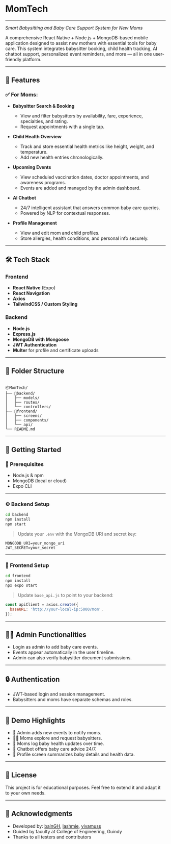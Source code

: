 # MomTech
---

*Smart Babysitting and Baby Care Support System for New Moms*

A comprehensive React Native + Node.js + MongoDB-based mobile application designed to assist new mothers with essential tools for baby care. This system integrates babysitter booking, child health tracking, AI chatbot support, personalized event reminders, and more — all in one user-friendly platform.

---

## 📱 Features

### ✅ For Moms:
- **Babysitter Search & Booking**
  - View and filter babysitters by availability, fare, experience, specialties, and rating.
  - Request appointments with a single tap.

- **Child Health Overview**
  - Track and store essential health metrics like height, weight, and temperature.
  - Add new health entries chronologically.

- **Upcoming Events**
  - View scheduled vaccination dates, doctor appointments, and awareness programs.
  - Events are added and managed by the admin dashboard.

- **AI Chatbot**
  - 24/7 intelligent assistant that answers common baby care queries.
  - Powered by NLP for contextual responses.

- **Profile Management**
  - View and edit mom and child profiles.
  - Store allergies, health conditions, and personal info securely.

---

## 🛠 Tech Stack

### Frontend
- **React Native** (Expo)
- **React Navigation**
- **Axios**
- **TailwindCSS / Custom Styling**

### Backend
- **Node.js**
- **Express.js**
- **MongoDB with Mongoose**
- **JWT Authentication**
- **Multer** for profile and certificate uploads

---

## 📂 Folder Structure

```

📦MomTech/
├── 📁backend/
│   ├── models/
│   ├── routes/
│   └── controllers/
├── 📁frontend/
│   ├── screens/
│   ├── components/
│   └── api/
└── README.md

````

---

## 🚀 Getting Started

### 🔧 Prerequisites

- Node.js & npm
- MongoDB (local or cloud)
- Expo CLI

---

### ⚙️ Backend Setup

```bash
cd backend
npm install
npm start
````

> Update your `.env` with the MongoDB URI and secret key:

```env
MONGODB_URI=your_mongo_uri
JWT_SECRET=your_secret
```

---

### 📲 Frontend Setup

```bash
cd frontend
npm install
npx expo start
```

> Update `base_api.js` to point to your backend:

```js
const apiClient = axios.create({
  baseURL: 'http://your-local-ip:5000/mom',
});
```

---

## 👩‍💼 Admin Functionalities

* Login as admin to add baby care events.
* Events appear automatically in the user timeline.
* Admin can also verify babysitter document submissions.

---

## 🔒 Authentication

* JWT-based login and session management.
* Babysitters and moms have separate schemas and roles.

---

## 🌟 Demo Highlights

* 📆 Admin adds new events to notify moms.
* 👩‍🍼 Moms explore and request babysitters.
* 🧒 Moms log baby health updates over time.
* 🤖 Chatbot offers baby care advice 24/7.
* 🙍 Profile screen summarizes baby details and health data.

---

## 📜 License

This project is for educational purposes. Feel free to extend it and adapt it to your own needs.

---

## 🙌 Acknowledgments

* Developed by: [balnGH](https://github.com/balnGH), [lashmie](https://github.com/lashmie), [vivamuss](https://github.com/vivamuss)
* Guided by faculty at College of Engineering, Guindy
* Thanks to all testers and contributors
